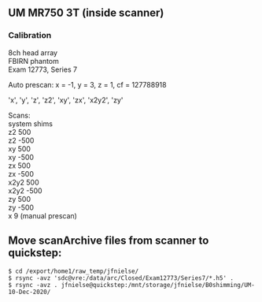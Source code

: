 

## UM MR750 3T (inside scanner)

### Calibration

8ch head array  
FBIRN phantom  
Exam 12773, Series 7

Auto prescan: x = -1, y = 3, z = 1, cf = 127788918

'x', 'y', 'z', 'z2', 'xy', 'zx', 'x2y2', 'zy'

Scans:  
system shims  
z2 500  
z2 -500  
xy 500  
xy -500  
zx 500  
zx -500  
x2y2 500  
x2y2 -500  
zy 500  
zy -500  
x 9     (manual prescan)


## Move scanArchive files from scanner to quickstep:
```
$ cd /export/home1/raw_temp/jfnielse/
$ rsync -avz 'sdc@vre:/data/arc/Closed/Exam12773/Series7/*.h5' .
$ rsync -avz . jfnielse@quickstep:/mnt/storage/jfnielse/B0shimming/UM-10-Dec-2020/


